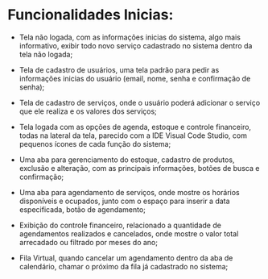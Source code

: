 # Funcionalidades Inicias:

* Tela não logada, com as informações inicias do sistema, algo mais informativo, exibir todo novo serviço cadastrado no sistema dentro da tela não logada;

* Tela de cadastro de usuários, uma tela padrão para pedir as informações inicias do usuário (email, nome, senha e confirmação de senha);

* Tela de cadastro de serviços, onde o usuário poderá adicionar o serviço que ele realiza e os valores dos serviços;

* Tela logada com as opções de agenda, estoque e controle financeiro, todas na lateral da tela, parecido com a IDE Visual Code Studio, com pequenos ícones de cada função do sistema;

* Uma aba para gerenciamento do estoque, cadastro de produtos, exclusão e alteração, com as principais informações, botões de busca e confirmação;

* Uma aba para agendamento de serviços, onde mostre os horários disponíveis e ocupados, junto com o espaço para inserir a data especificada, botão de agendamento;

* Exibição do controle financeiro, relacionado a quantidade de agendamentos realizados e cancelados, onde mostre o valor total arrecadado ou filtrado por meses do ano;

* Fila Virtual, quando cancelar um agendamento dentro da aba de calendário, chamar o próximo da fila já cadastrado no sistema;
